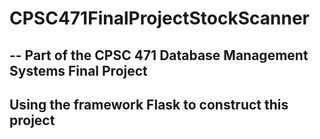 # CPSC471FinalProjectStockScanner
--
Part of the CPSC 471 Database Management Systems Final Project
--
Using the framework Flask to construct this project
--
